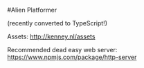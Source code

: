#Alien Platformer

(recently converted to TypeScript!)

Assets:
http://kenney.nl/assets

Recommended dead easy web server:
https://www.npmjs.com/package/http-server